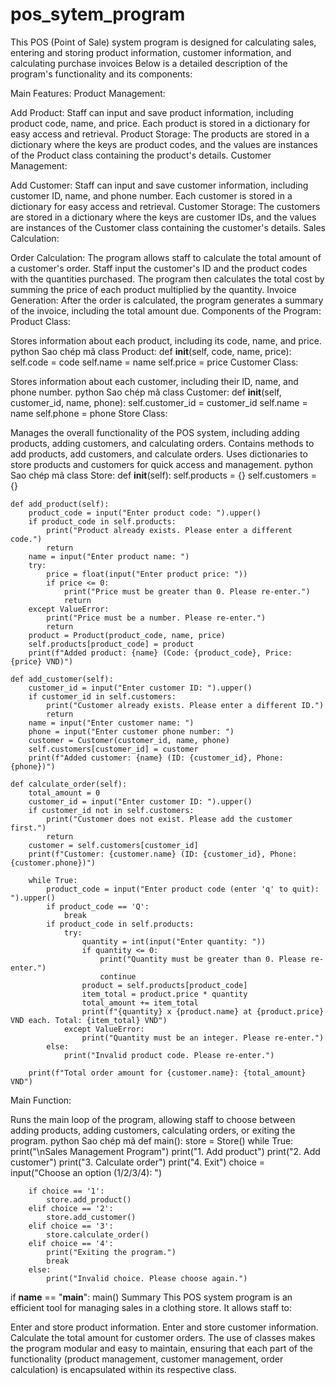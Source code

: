 # pos_sytem_program
This POS (Point of Sale) system program is designed for calculating sales, entering and storing product information, customer information, and calculating purchase invoices
Below is a detailed description of the program's functionality and its components:

Main Features:
Product Management:

Add Product: Staff can input and save product information, including product code, name, and price. Each product is stored in a dictionary for easy access and retrieval.
Product Storage: The products are stored in a dictionary where the keys are product codes, and the values are instances of the Product class containing the product's details.
Customer Management:

Add Customer: Staff can input and save customer information, including customer ID, name, and phone number. Each customer is stored in a dictionary for easy access and retrieval.
Customer Storage: The customers are stored in a dictionary where the keys are customer IDs, and the values are instances of the Customer class containing the customer's details.
Sales Calculation:

Order Calculation: The program allows staff to calculate the total amount of a customer's order. Staff input the customer's ID and the product codes with the quantities purchased. The program then calculates the total cost by summing the price of each product multiplied by the quantity.
Invoice Generation: After the order is calculated, the program generates a summary of the invoice, including the total amount due.
Components of the Program:
Product Class:

Stores information about each product, including its code, name, and price.
python
Sao chép mã
class Product:
    def __init__(self, code, name, price):
        self.code = code
        self.name = name
        self.price = price
Customer Class:

Stores information about each customer, including their ID, name, and phone number.
python
Sao chép mã
class Customer:
    def __init__(self, customer_id, name, phone):
        self.customer_id = customer_id
        self.name = name
        self.phone = phone
Store Class:

Manages the overall functionality of the POS system, including adding products, adding customers, and calculating orders.
Contains methods to add products, add customers, and calculate orders.
Uses dictionaries to store products and customers for quick access and management.
python
Sao chép mã
class Store:
    def __init__(self):
        self.products = {}
        self.customers = {}

    def add_product(self):
        product_code = input("Enter product code: ").upper()
        if product_code in self.products:
            print("Product already exists. Please enter a different code.")
            return
        name = input("Enter product name: ")
        try:
            price = float(input("Enter product price: "))
            if price <= 0:
                print("Price must be greater than 0. Please re-enter.")
                return
        except ValueError:
            print("Price must be a number. Please re-enter.")
            return
        product = Product(product_code, name, price)
        self.products[product_code] = product
        print(f"Added product: {name} (Code: {product_code}, Price: {price} VND)")

    def add_customer(self):
        customer_id = input("Enter customer ID: ").upper()
        if customer_id in self.customers:
            print("Customer already exists. Please enter a different ID.")
            return
        name = input("Enter customer name: ")
        phone = input("Enter customer phone number: ")
        customer = Customer(customer_id, name, phone)
        self.customers[customer_id] = customer
        print(f"Added customer: {name} (ID: {customer_id}, Phone: {phone})")

    def calculate_order(self):
        total_amount = 0
        customer_id = input("Enter customer ID: ").upper()
        if customer_id not in self.customers:
            print("Customer does not exist. Please add the customer first.")
            return
        customer = self.customers[customer_id]
        print(f"Customer: {customer.name} (ID: {customer_id}, Phone: {customer.phone})")
        
        while True:
            product_code = input("Enter product code (enter 'q' to quit): ").upper()
            if product_code == 'Q':
                break
            if product_code in self.products:
                try:
                    quantity = int(input("Enter quantity: "))
                    if quantity <= 0:
                        print("Quantity must be greater than 0. Please re-enter.")
                        continue
                    product = self.products[product_code]
                    item_total = product.price * quantity
                    total_amount += item_total
                    print(f"{quantity} x {product.name} at {product.price} VND each. Total: {item_total} VND")
                except ValueError:
                    print("Quantity must be an integer. Please re-enter.")
            else:
                print("Invalid product code. Please re-enter.")
        
        print(f"Total order amount for {customer.name}: {total_amount} VND")
Main Function:

Runs the main loop of the program, allowing staff to choose between adding products, adding customers, calculating orders, or exiting the program.
python
Sao chép mã
def main():
    store = Store()
    while True:
        print("\nSales Management Program")
        print("1. Add product")
        print("2. Add customer")
        print("3. Calculate order")
        print("4. Exit")
        choice = input("Choose an option (1/2/3/4): ")
        
        if choice == '1':
            store.add_product()
        elif choice == '2':
            store.add_customer()
        elif choice == '3':
            store.calculate_order()
        elif choice == '4':
            print("Exiting the program.")
            break
        else:
            print("Invalid choice. Please choose again.")

if __name__ == "__main__":
    main()
Summary
This POS system program is an efficient tool for managing sales in a clothing store. It allows staff to:

Enter and store product information.
Enter and store customer information.
Calculate the total amount for customer orders.
The use of classes makes the program modular and easy to maintain, ensuring that each part of the functionality (product management, customer management, order calculation) is encapsulated within its respective class.

